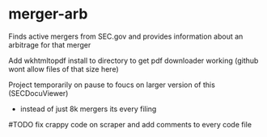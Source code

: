 # merger-arb
Finds active mergers from SEC.gov and provides information about an arbitrage for that merger

Add wkhtmltopdf install to directory to get pdf downloader working (github wont allow files of that size here)

Project temporarily on pause to foucs on larger version of this (SECDocuViewer)
 - instead of just 8k mergers its every filing

#TODO
fix crappy code on scraper and add comments to every code file 
